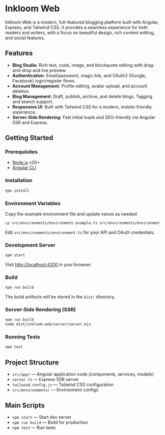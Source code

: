 # Inkloom Web

Inkloom Web is a modern, full-featured blogging platform built with Angular, Express, and Tailwind CSS. It provides a seamless experience for both readers and writers, with a focus on beautiful design, rich content editing, and social features.

## Features

- **Blog Studio**: Rich text, code, image, and blockquote editing with drag-and-drop and live preview.
- **Authentication**: Email/password, magic link, and OAuth2 (Google, Facebook) login/register flows.
- **Account Management**: Profile editing, avatar upload, and account deletion.
- **Blog Management**: Draft, publish, archive, and delete blogs. Tagging and search support.
- **Responsive UI**: Built with Tailwind CSS for a modern, mobile-friendly experience.
- **Server-Side Rendering**: Fast initial loads and SEO-friendly via Angular SSR and Express.

## Getting Started

### Prerequisites

- [Node.js](https://nodejs.org/) v20+
- [Angular CLI](https://angular.io/cli)

### Installation

```sh
npm install
```

### Environment Variables

Copy the example environment file and update values as needed:

```sh
cp src/environments/environment.example.ts src/environments/environment.ts
```

Edit `src/environments/environment.ts` for your API and OAuth credentials.

### Development Server

```sh
npm start
```

Visit [http://localhost:4200](http://localhost:4200) in your browser.

### Build

```sh
npm run build
```

The build artifacts will be stored in the `dist/` directory.

### Server-Side Rendering (SSR)

```sh
npm run build
node dist/inkloom-web/server/server.mjs
```

### Running Tests

```sh
npm test
```

## Project Structure

- `src/app/` — Angular application code (components, services, models)
- `server.ts` — Express SSR server
- `tailwind.config.js` — Tailwind CSS configuration
- `src/environments/` — Environment configs

## Main Scripts

- `npm start` — Start dev server
- `npm run build` — Build for production
- `npm test` — Run tests
